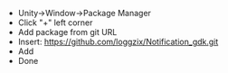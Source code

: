 - Unity->Window->Package Manager
-  Click "+" left corner
- Add package from git URL
- Insert: https://github.com/loggzix/Notification_gdk.git
- Add
- Done